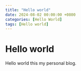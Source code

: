```yaml
---
title: "Hello world"
date: 2024-08-02 00:00:00 +0800
categories: [Hello World]
tags: [Hello world]
---
```


# Hello world

Hello world this my personal blog.